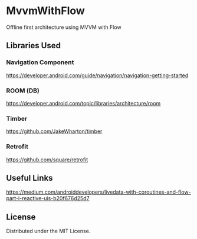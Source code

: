 # MvvmWithFlow
Offline first architecture using MVVM with Flow

<!-- Libraries -->
## Libraries Used

### Navigation Component
https://developer.android.com/guide/navigation/navigation-getting-started

### ROOM (DB)
https://developer.android.com/topic/libraries/architecture/room

### Timber
https://github.com/JakeWharton/timber

### Retrofit
https://github.com/square/retrofit


<!-- Useful links -->
## Useful Links

https://medium.com/androiddevelopers/livedata-with-coroutines-and-flow-part-i-reactive-uis-b20f676d25d7



<!-- LICENSE -->
## License

Distributed under the MIT License. 
